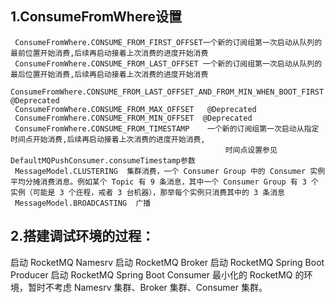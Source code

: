 ## 1.ConsumeFromWhere设置
     ConsumeFromWhere.CONSUME_FROM_FIRST_OFFSET一个新的订阅组第一次启动从队列的最前位置开始消费,后续再启动接着上次消费的进度开始消费
     ConsumeFromWhere.CONSUME_FROM_LAST_OFFSET 一个新的订阅组第一次启动从队列的最后位置开始消费,后续再启动接着上次消费的进度开始消费
     ConsumeFromWhere.CONSUME_FROM_LAST_OFFSET_AND_FROM_MIN_WHEN_BOOT_FIRST  @Deprecated
     ConsumeFromWhere.CONSUME_FROM_MAX_OFFSET   @Deprecated
     ConsumeFromWhere.CONSUME_FROM_MIN_OFFSET  @Deprecated
     ConsumeFromWhere.CONSUME_FROM_TIMESTAMP    一个新的订阅组第一次启动从指定时间点开始消费,后续再启动接着上次消费的进度开始消费,
                                                    时间点设置参见DefaultMQPushConsumer.consumeTimestamp参数
     MessageModel.CLUSTERING  集群消费，一个 Consumer Group 中的 Consumer 实例平均分摊消费消息。例如某个 Topic 有 9 条消息，其中一个 Consumer Group 有 3 个实例（可能是 3 个迕程，戒者 3 台机器），那举每个实例只消费其中的 3 条消息
     MessageModel.BROADCASTING  广播



## 2.搭建调试环境的过程：

 启动 RocketMQ Namesrv
 启动 RocketMQ Broker
 启动 RocketMQ Spring Boot Producer
 启动 RocketMQ Spring Boot Consumer
 最小化的 RocketMQ 的环境，暂时不考虑 Namesrv 集群、Broker 集群、Consumer 集群。


